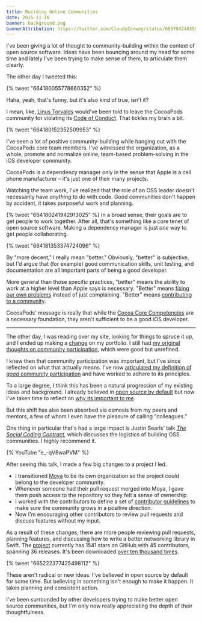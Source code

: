 ```yaml
---
title: Building Online Communities
date: 2015-11-16
banner: background.png
bannerAttribution: https://twitter.com/CloudyConway/status/665704240350932992
---
```


I've been giving a lot of thought to community-building within the context of open source software. Ideas have been bouncing around my head for some time and lately I've been trying to make sense of them, to articulate them clearly.

The other day I tweeted this:

{% tweet "664180055778660352" %}

Haha, yeah, that's funny, but it's also kind of true, isn't it?

I mean, like, [Linus Torvalds](http://arstechnica.com/business/2015/01/linus-torvalds-on-why-he-isnt-nice-i-dont-care-about-you/) would've been told to leave the CocoaPods community for violating its [Code of Conduct](http://cocoapods.org/legal). That tickles my brain a bit.

{% tweet "664180152352509953" %}

I've seen a lot of positive community-building while hanging out with the CocoaPods core team members. I've witnessed the organization, as a whole, promote and normalize online, team-based problem-solving in the iOS developer community.

CocoaPods is a dependency manager only in the sense that Apple is a cell phone manufacturer – it's just one of their many projects.

Watching the team work, I've realized that the role of an OSS leader doesn't necessarily have _anything_ to do with code. Good communities don't happen by accident, it takes purposeful work and planning.

{% tweet "664180241942913025" %}
In a broad sense, their goals are to get people to work together. After all, that's something like a core tenet of open source software. Making a dependency manager is just _one_ way to get people collaborating.

{% tweet "664181353374724096" %}

By "more decent," I really mean "better." Obviously, "better" is subjective, but I'd argue that (for example) good communication skills, unit testing, and documentation are all important parts of being a good developer.

More general than those specific practices, "better" means the ability to work at a higher level than Apple says is necessary. "Better" means [fixing our own problems](https://github.com/Realm/jazzy) instead of just complaining. "Better" means [contributing to a community](https://github.com/facebook/ios-snapshot-test-case/pull/53).

CocoaPods' message is really that while the [Cocoa Core Competencies](https://developer.apple.com/library/ios/documentation/General/Conceptual/DevPedia-CocoaCore/) are a necessary foundation, they aren't sufficient to be a good iOS developer.

---

The other day, I was reading over my site, looking for things to spruce it up, and I ended up making a [change](https://github.com/ashfurrow/blog/commit/05f4c8af7a3037fe7d555e67a6a3d8e3593ae04e#diff-4fd6f0e1381366f10be0d96003f6fdabL100) on my portfolio. I still had [my original thoughts on community participation](https://github.com/ashfurrow/blog/pull/39), which were good but unrefined.

I knew then that community participation was important, but I've since reflected on what that actually means. I've now [articulated my definition of _good_ community participation](/blog/minswan-for-ios/) and have worked to adhere to its principles.

To a large degree, I think this has been a natural progression of my existing ideas and background. I already believed in [open source by default](http://code.dblock.org/2015/02/09/becoming-open-source-by-default.html) but now I've taken time to reflect on [why its important to me](https://www.artsy.net/article/remy-ferber-open-sourcing-company-culture-at-artsy).

But this shift has also been absorbed via osmosis from my peers and mentors, a few of whom I even have the pleasure of calling "colleagues."

One thing in particular that's had a large impact is Justin Searls' talk [_The Social Coding Contract_](https://www.youtube.com/watch?v=e_-qV8waPVM), which discusses the logistics of building OSS communities. I highly recommend it.

{% YouTube "e_-qV8waPVM" %}

After seeing this talk, I made a few big changes to a project I led.

- I transitioned [Moya](https://github.com/Moya) to be its own organization so the project could belong to the developer community.
- Whenever someone had their pull request merged into Moya, I gave them push access to the repository so they felt a sense of ownership.
- I worked with the contributors to define a set of [contributor guidelines](https://github.com/Moya/contributors) to make sure the community grows in a positive direction.
- Now I'm encouraging other contributors to review pull requests and discuss features without my input.

As a result of these changes, there are more people reviewing pull requests, planning features, and discussing how to write a better networking library in Swift. The [project](https://github.com/Moya/Moya) currently has 1541 stars on GitHub with 45 contributors, spanning 36 releases. It's been downloaded [over ten thousand times](https://cocoapods.org/pods/Moya).

{% tweet "665222377425498112" %}

These aren't radical or new ideas. I've believed in open source by default for some time. But believing in something isn't enough to make it happen. It takes planning and consistent action.

I've been surrounded by other developers trying to make better open source communities, but I'm only now really appreciating the depth of their thoughtfulness.
